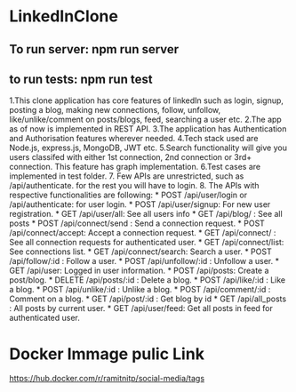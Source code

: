 # LinkedInClone
## To run server: npm run server
## to run tests: npm run test

1.This clone application has core features of linkedIn such as login, signup, posting a blog, making new connections, follow, unfollow, like/unlike/comment on posts/blogs, feed, searching a user etc.
2.The app as of now is implemented in REST API. 
3.The application has Authentication and Authorisation features wherever needed.
4.Tech stack used are Node.js, express.js, MongoDB, JWT etc.
5.Search functionality will give you users classifed with either 1st connection, 2nd connection or 3rd+ connection. This feature has graph implementation.
6.Test cases are implemented in test folder.
7. Few APIs are unrestricted, such as /api/authenticate. for the rest you will have to login.
8. The APIs with respective functionalities are following:
    * POST /api/user/login or /api/authenticate: for user login.
    * POST /api/user/signup: For new user registration.
    * GET /api/user/all: See all users info
    * GET /api/blog/ : See all posts
    * POST /api/connect/send : Send a connection request.
    * POST /api/connect/accept: Accept a connection request.
    * GET /api/connect/ : See all connection requests for authenticated user.
    * GET /api/connect/list: See connections list.
    * GET /api/connect/search: Search a user.
    * POST /api/follow/:id : Follow a user.
    * POST /api/unfollow/:id : Unfollow a user.
    * GET /api/user: Logged in user information.
    * POST /api/posts: Create a post/blog.
    * DELETE /api/posts/:id : Delete a blog.
    * POST /api/like/:id : Like a blog.
    * POST /api/unlike/:id : Unlike a blog.
    * POST /api/comment/:id : Comment on a blog.
    * GET /api/post/:id : Get blog by id
    * GET /api/all_posts : All posts by current user.
    * GET /api/user/feed: Get all posts in feed for authenticated user.
    
    
    
    
    
    
    
    
    
    
    
 # Docker Immage pulic Link
 
 https://hub.docker.com/r/ramitnitp/social-media/tags
 
 
 

